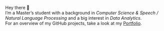 Hey there 👋  
I’m a Master’s student with a background in _Computer Science & Speech / Natural Language Processing_ and a big interest in _Data Analytics_.  
For an overview of my GitHub projects, take a look at my [Portfolio](https://vollenia.github.io/Portfolio/).

<!---
vollenia/vollenia is a ✨ special ✨ repository because its `README.md` (this file) appears on your GitHub profile.
You can click the Preview link to take a look at your changes.
--->
